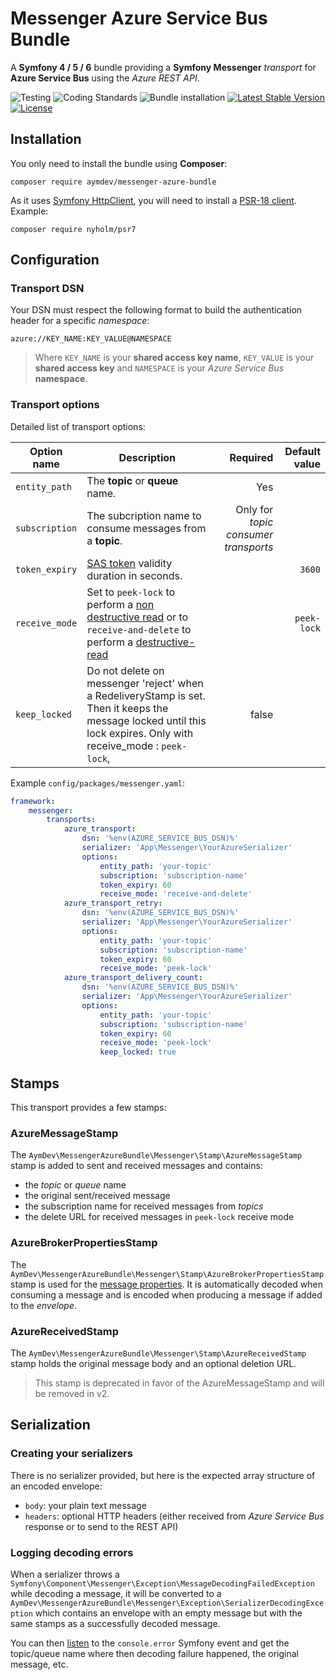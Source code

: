 # Messenger Azure Service Bus Bundle
A **Symfony 4 / 5 / 6** bundle providing a **Symfony Messenger** *transport* for **Azure Service Bus** using the *Azure REST API*.

![Testing](https://github.com/AymDev/MessengerAzureBundle/workflows/Testing/badge.svg)
![Coding Standards](https://github.com/AymDev/MessengerAzureBundle/workflows/Coding%20Standards/badge.svg)
![Bundle installation](https://github.com/AymDev/MessengerAzureBundle/workflows/Bundle%20installation/badge.svg)
[![Latest Stable Version](https://poser.pugx.org/aymdev/messenger-azure-bundle/v)](//packagist.org/packages/aymdev/messenger-azure-bundle)
[![License](https://poser.pugx.org/aymdev/messenger-azure-bundle/license)](//packagist.org/packages/aymdev/messenger-azure-bundle)

## Installation

You only need to install the bundle using **Composer**:
```shell
composer require aymdev/messenger-azure-bundle
```
As it uses [Symfony HttpClient](https://symfony.com/doc/current/http_client.html),
you will need to install a [PSR-18 client](https://symfony.com/doc/current/http_client.html#psr-18-and-psr-17).
Example:
```shell
composer require nyholm/psr7
```

## Configuration

### Transport DSN

Your DSN must respect the following format to build the authentication header for a specific *namespace*:
```
azure://KEY_NAME:KEY_VALUE@NAMESPACE
```
>Where `KEY_NAME` is your **shared access key name**, `KEY_VALUE` is your **shared access key** and `NAMESPACE` is your
>*Azure Service Bus* **namespace**.

### Transport options

Detailed list of transport options:

| Option name | Description | Required | Default value |  
| ------------- | ------------- | ----: | ----: |
| `entity_path`  | The **topic** or **queue** name.  | Yes | |
| `subscription`  | The subcription name to consume messages from a **topic**.  | Only for *topic consumer transports* | |
| `token_expiry`  | [SAS token](https://docs.microsoft.com/en-us/azure/service-bus-messaging/service-bus-sas#generate-a-shared-access-signature-token) validity duration in seconds.  | | `3600` |
| `receive_mode`  | Set to `peek-lock` to perform a [non destructive read](https://docs.microsoft.com/en-us/rest/api/servicebus/peek-lock-message-non-destructive-read) or to `receive-and-delete` to perform a [destructive-read](https://docs.microsoft.com/en-us/rest/api/servicebus/receive-and-delete-message-destructive-read)  | | `peek-lock` |
| `keep_locked`  | Do not delete on messenger 'reject' when a RedeliveryStamp is set. Then it keeps the message locked until this lock expires. Only with receive_mode : `peek-lock`, | false | |

Example `config/packages/messenger.yaml`:
```yaml
framework:
    messenger:
        transports:
            azure_transport:
                dsn: '%env(AZURE_SERVICE_BUS_DSN)%'
                serializer: 'App\Messenger\YourAzureSerializer'
                options:
                    entity_path: 'your-topic'
                    subscription: 'subscription-name'
                    token_expiry: 60
                    receive_mode: 'receive-and-delete'
            azure_transport_retry:
                dsn: '%env(AZURE_SERVICE_BUS_DSN)%'
                serializer: 'App\Messenger\YourAzureSerializer'
                options:
                    entity_path: 'your-topic'
                    subscription: 'subscription-name'
                    token_expiry: 60
                    receive_mode: 'peek-lock'
            azure_transport_delivery_count:
                dsn: '%env(AZURE_SERVICE_BUS_DSN)%'
                serializer: 'App\Messenger\YourAzureSerializer'
                options:
                    entity_path: 'your-topic'
                    subscription: 'subscription-name'
                    token_expiry: 60
                    receive_mode: 'peek-lock'
                    keep_locked: true 

```

## Stamps

This transport provides a few stamps:

### AzureMessageStamp

The `AymDev\MessengerAzureBundle\Messenger\Stamp\AzureMessageStamp` stamp is added to sent and received messages and
contains:

 - the *topic* or *queue* name
 - the original sent/received message
 - the subscription name for received messages from *topics*
 - the delete URL for received messages in `peek-lock` receive mode 

### AzureBrokerPropertiesStamp

The `AymDev\MessengerAzureBundle\Messenger\Stamp\AzureBrokerPropertiesStamp` stamp is used for the [message properties](https://docs.microsoft.com/en-us/rest/api/servicebus/message-headers-and-properties).
It is automatically decoded when consuming a message and is encoded when producing a message if added to the *envelope*.

### AzureReceivedStamp

The `AymDev\MessengerAzureBundle\Messenger\Stamp\AzureReceivedStamp` stamp holds the original message body and an optional deletion URL.
>This stamp is deprecated in favor of the AzureMessageStamp and will be removed in v2.

## Serialization

### Creating your serializers
There is no serializer provided, but here is the expected array structure of an encoded envelope:

 - `body`: your plain text message
 - `headers`: optional HTTP headers (either received from *Azure Service Bus* response or to send to the REST API)

### Logging decoding errors
When a serializer throws a `Symfony\Component\Messenger\Exception\MessageDecodingFailedException` while decoding a message,
it will be converted to a `AymDev\MessengerAzureBundle\Messenger\Exception\SerializerDecodingException` which contains an
envelope with an empty message but with the same stamps as a successfully decoded message.

You can then [listen](https://symfony.com/doc/current/event_dispatcher.html) to the `console.error` Symfony event and get
the topic/queue name where then decoding failure happened, the original message, etc.
